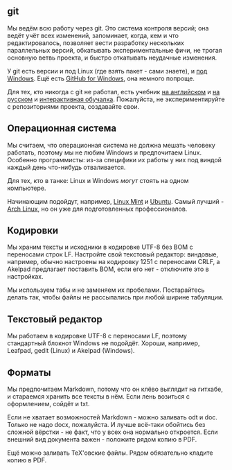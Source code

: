 ## git

Мы ведём всю работу через git. Это система контроля версий; она ведёт учёт всех изменений, запоминает, когда, кем и что редактировалось, позволяет вести разработку нескольких параллельных версий, обкатывать экспериментальные фичи, не трогая основную ветвь проекта, и быстро откатывать неудачные изменения.

У git есть версии и под Linux (где взять пакет - сами знаете), и [под Windows](http://git-scm.com/download/win). Ещё есть [GitHub for Windows](https://windows.github.com/), она немного попроще.

Для тех, кто никогда с git не работал, есть учебник [на английском](http://git-scm.com/book/en/) и [на русском](http://git-scm.com/book/ru/) и [интерактивная обучалка](http://try.github.com/). Пожалуйста, не экспериментируйте с репозиториями проекта, создавайте свои.


## Операционная система

Мы считаем, что операционная система не должна мешать человеку работать, поэтому мы не любим Windows и предпочитаем Linux. Особенно программисты: из-за специфики их работы у них под виндой каждый день что-нибудь отваливается.

Для тех, кто в танке: Linux и Windows _могут_ стоять на одном компьютере.

Начинающим подойдут, например, [Linux Mint](http://www.linuxmint.com/) и [Ubuntu](http://ubuntu.ru/). Самый лучший - [Arch Linux](https://www.archlinux.org/), но он уже для подготовленных профессионалов.


## Кодировки

Мы храним тексты и исходники в кодировке UTF-8 без BOM с переносами строк LF. Настройте свой текстовый редактор: виндовые, например, обычно настроены на кодировку 1251 с переносами CRLF, а Akelpad предлагает поставить BOM, если его нет - отключите это в настройках.

Мы используем табы и не заменяем их пробелами. Постарайтесь делать так, чтобы файлы не рассыпались при любой ширине табуляции.


## Текстовый редактор

Мы работаем в кодировке UTF-8 с переносами LF, поэтому стандартный блокнот Windows не подойдёт. Хороши, например, Leafpad, gedit (Linux) и Akelpad (Windows).


## Форматы

Мы предпочитаем Markdown, потому что он клёво выглядит на гитхабе, и стараемся хранить все тексты в нём. Если лень возиться с оформлением, сойдёт и txt.

Если не хватает возможностей Markdown - можно заливать odt и doc. Только не надо docx, пожалуйста. И лучше всё-таки обойтись без сложной вёрстки - не факт, что у всех она нормально откроется. Если внешний вид документа важен - положите рядом копию в PDF.

Ещё можно заливать TeX'овские файлы. Рядом обязательно кладите копию в PDF.

